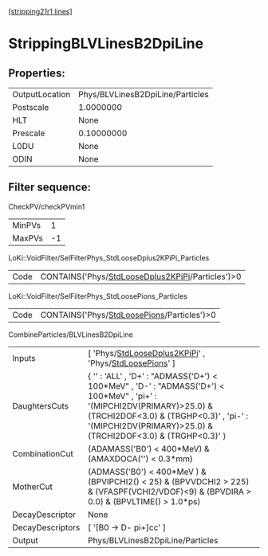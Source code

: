 [[stripping21r1 lines]](./stripping21r1-index)

# StrippingBLVLinesB2DpiLine

## Properties:

|                |                                  |
|----------------|----------------------------------|
| OutputLocation | Phys/BLVLinesB2DpiLine/Particles |
| Postscale      | 1.0000000                        |
| HLT            | None                             |
| Prescale       | 0.10000000                       |
| L0DU           | None                             |
| ODIN           | None                             |

## Filter sequence:

CheckPV/checkPVmin1

|        |     |
|--------|-----|
| MinPVs | 1   |
| MaxPVs | -1  |

LoKi::VoidFilter/SelFilterPhys_StdLooseDplus2KPiPi_Particles

|      |                                                                                                          |
|------|----------------------------------------------------------------------------------------------------------|
| Code | CONTAINS('Phys/[StdLooseDplus2KPiPi](./stripping21r1-commonparticles-stdloosedplus2kpipi)/Particles')\>0 |

LoKi::VoidFilter/SelFilterPhys_StdLoosePions_Particles

|      |                                                                                              |
|------|----------------------------------------------------------------------------------------------|
| Code | CONTAINS('Phys/[StdLoosePions](./stripping21r1-commonparticles-stdloosepions)/Particles')\>0 |

CombineParticles/BLVLinesB2DpiLine

|                  |                                                                                                                                                                                                                                          |
|------------------|------------------------------------------------------------------------------------------------------------------------------------------------------------------------------------------------------------------------------------------|
| Inputs           | [ 'Phys/[StdLooseDplus2KPiPi](./stripping21r1-commonparticles-stdloosedplus2kpipi)' , 'Phys/[StdLoosePions](./stripping21r1-commonparticles-stdloosepions)' ]                                                                          |
| DaughtersCuts    | { '' : 'ALL' , 'D+' : "ADMASS('D+') \< 100\*MeV" , 'D-' : "ADMASS('D+') \< 100\*MeV" , 'pi+' : '(MIPCHI2DV(PRIMARY)\>25.0) & (TRCHI2DOF\<3.0) & (TRGHP\<0.3)' , 'pi-' : '(MIPCHI2DV(PRIMARY)\>25.0) & (TRCHI2DOF\<3.0) & (TRGHP\<0.3)' } |
| CombinationCut   | (ADAMASS('B0') \< 400\*MeV) & (AMAXDOCA('') \< 0.3\*mm)                                                                                                                                                                                  |
| MotherCut        | (ADMASS('B0') \< 400\*MeV ) & (BPVIPCHI2() \< 25) & (BPVVDCHI2 \> 225) & (VFASPF(VCHI2/VDOF)\<9) & (BPVDIRA \> 0.0) & (BPVLTIME() \> 1.0\*ps)                                                                                            |
| DecayDescriptor  | None                                                                                                                                                                                                                                     |
| DecayDescriptors | [ '[B0 -\> D- pi+]cc' ]                                                                                                                                                                                                              |
| Output           | Phys/BLVLinesB2DpiLine/Particles                                                                                                                                                                                                         |
